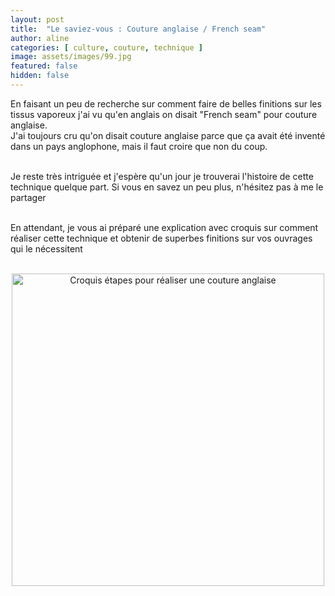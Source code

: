 ```yaml
---
layout: post
title:  "Le saviez-vous : Couture anglaise / French seam"
author: aline
categories: [ culture, couture, technique ]
image: assets/images/99.jpg
featured: false
hidden: false
---
```

<p>
En faisant un peu de recherche sur comment faire de belles finitions sur les tissus vaporeux j'ai vu qu'en anglais on disait "French seam" pour couture anglaise.<br>
J'ai toujours cru qu'on disait couture anglaise parce que ça avait été inventé dans un pays anglophone, mais il faut croire que non du coup.<br><br>

Je reste très intriguée et j'espère qu'un jour je trouverai l'histoire de cette technique quelque part. Si vous en savez un peu plus, n'hésitez pas à me le partager<br><br>

En attendant, je vous ai préparé une explication avec croquis sur comment réaliser cette technique et obtenir de superbes finitions sur vos ouvrages qui le nécessitent<br><br>

<p style="text-align:center"><img src="{{ site.url }}{{ site.baseurl }}/assets/images/100.jpg" width="500" alt="Croquis étapes pour réaliser une couture anglaise"/></p>
</p>
